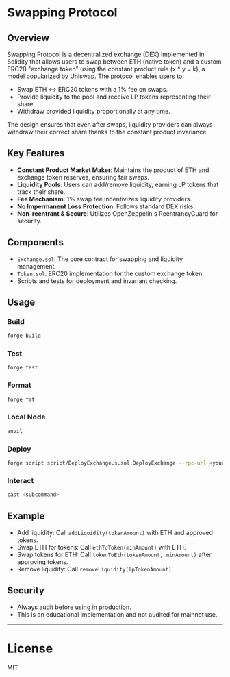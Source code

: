 # Swapping Protocol

## Overview

Swapping Protocol is a decentralized exchange (DEX) implemented in Solidity that allows users to swap between ETH (native token) and a custom ERC20 "exchange token" using the constant product rule (x * y = k), a model popularized by Uniswap. The protocol enables users to:

- Swap ETH ↔️ ERC20 tokens with a 1% fee on swaps.
- Provide liquidity to the pool and receive LP tokens representing their share.
- Withdraw provided liquidity proportionally at any time.

The design ensures that even after swaps, liquidity providers can always withdraw their correct share thanks to the constant product invariance.

## Key Features

- **Constant Product Market Maker**: Maintains the product of ETH and exchange token reserves, ensuring fair swaps.
- **Liquidity Pools**: Users can add/remove liquidity, earning LP tokens that track their share.
- **Fee Mechanism**: 1% swap fee incentivizes liquidity providers.
- **No Impermanent Loss Protection**: Follows standard DEX risks.
- **Non-reentrant & Secure**: Utilizes OpenZeppelin's ReentrancyGuard for security.

## Components

- `Exchange.sol`: The core contract for swapping and liquidity management.
- `Token.sol`: ERC20 implementation for the custom exchange token.
- Scripts and tests for deployment and invariant checking.

## Usage

### Build

```sh
forge build
```

### Test

```sh
forge test
```

### Format

```sh
forge fmt
```

### Local Node

```sh
anvil
```

### Deploy

```sh
forge script script/DeployExchange.s.sol:DeployExchange --rpc-url <your_rpc_url> --private-key <your_private_key>
```

### Interact

```sh
cast <subcommand>
```

## Example

- Add liquidity: Call `addLiquidity(tokenAmount)` with ETH and approved tokens.
- Swap ETH for tokens: Call `ethToToken(minAmount)` with ETH.
- Swap tokens for ETH: Call `tokenToEth(tokenAmount, minAmount)` after approving tokens.
- Remove liquidity: Call `removeLiquidity(lpTokenAmount)`.

## Security

- Always audit before using in production.
- This is an educational implementation and not audited for mainnet use.

---

# License

MIT
